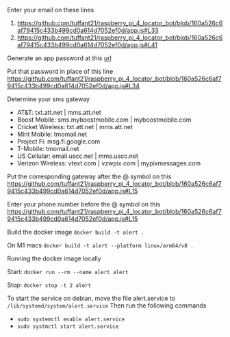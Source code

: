 Enter your email on these lines
1. https://github.com/tuffant21/raspberry_pi_4_locator_bot/blob/160a526c6af79415c433b499cd0a614d7052ef0d/app.js#L33
2. https://github.com/tuffant21/raspberry_pi_4_locator_bot/blob/160a526c6af79415c433b499cd0a614d7052ef0d/app.js#L41

Generate an app password at this [url](https://myaccount.google.com/apppasswords?pli=1&rapt=AEjHL4N8K0BqsxXdy4f7WAcowqCjxcQ6mQ9vNyVTc27wzTdZhUsbBbdmSk_KSjSHqfO0gr6tJqPetn_Ac0Y9G9BR4znxHrNEKw)

Put that password in place of this line
https://github.com/tuffant21/raspberry_pi_4_locator_bot/blob/160a526c6af79415c433b499cd0a614d7052ef0d/app.js#L34

Determine your sms gateway
* AT&T: txt.att.net | mms.att.net
* Boost Mobile: sms.myboostmobile.com | myboostmobile.com
* Cricket Wireless: txt.att.net | mms.att.net
* Mint Mobile: tmomail.net
* Project Fi: msg.fi.google.com
* T-Mobile: tmomail.net
* US Cellular: email.uscc.net | mms.uscc.net
* Verizon Wireless: vtext.com | vzwpix.com | mypixmessages.com

Put the corresponding gateway after the @ symbol on this
https://github.com/tuffant21/raspberry_pi_4_locator_bot/blob/160a526c6af79415c433b499cd0a614d7052ef0d/app.js#L15

Enter your phone number before the @ symbol on this
https://github.com/tuffant21/raspberry_pi_4_locator_bot/blob/160a526c6af79415c433b499cd0a614d7052ef0d/app.js#L15

Build the docker image
`docker build -t alert .`

On M1 macs
`docker build -t alert --platform linux/arm64/v8 .`

Running the docker image locally

Start: `docker run --rm --name alert alert`

Stop: `docker stop -t 2 alert`

To start the service on debian, move the file alert.service to `/lib/systemd/system/alert.service`
Then run the following commands
* `sudo systemctl enable alert.service`
* `sudo systmctl start alert.service`
